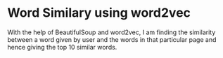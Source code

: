 # Word Similary using word2vec 
With the help of BeautifulSoup and word2vec, I am finding the similarity between a word given by user and the words in that particular page and hence giving the top 10 similar words.
